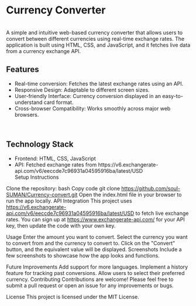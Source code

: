 <h1>Currency Converter</h1>
<br>
A simple and intuitive web-based currency converter that allows users to convert between different currencies using real-time exchange rates. The application is built using HTML, CSS, and JavaScript, and it fetches live data from a currency exchange API.

<h2>Features</h2>
<ul>
<li>Real-time conversion: Fetches the latest exchange rates using an API.</li>
<li>Responsive Design: Adaptable to different screen sizes.</li>
<li>User-friendly Interface: Currency conversion displayed in an easy-to-understand card format.</li>
<li>Cross-browser Compatibility: Works smoothly across major web browsers.</li>
</ul>
<br>
<h2>Technology Stack</h2>
<ul>
<li>Frontend: HTML, CSS, JavaScript</li>
<li>API: Fetched exchange rates from https://v6.exchangerate-api.com/v6/eeccde7c96931a04595916ba/latest/USD</li>
Setup Instructions
</ul>

Clone the repository:
bash
Copy code
git clone https://github.com/soul-SUMAN/Currency-convert.git
Open the index.html file in your browser to run the app locally.
API Integration
This project uses https://v6.exchangerate-api.com/v6/eeccde7c96931a04595916ba/latest/USD to fetch live exchange rates. You can sign up at https://www.exchangerate-api.com/ for your API key, then update the code with your own key.

Usage
Enter the amount you want to convert.
Select the currency you want to convert from and the currency to convert to.
Click on the "Convert" button, and the equivalent value will be displayed.
Screenshots
Include a few screenshots to showcase how the app looks and functions.

Future Improvements
Add support for more languages.
Implement a history feature for tracking past conversions.
Allow users to select their preferred currency.
Contributing
Contributions are welcome! Please feel free to submit a pull request or open an issue for any improvements or bugs.

License
This project is licensed under the MIT License.
